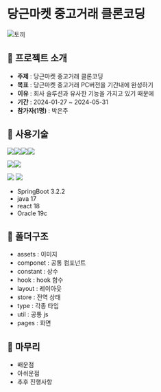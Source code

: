 당근마켓 중고거래 클론코딩
=============
![토끼](https://www.bizhankook.com/upload/bk/article/202108/thumb/22368-53134-sample.png)

## :rabbit2:  프로젝트 소개
* **주제** : 당근마켓 중고거래 클론코딩
* **목표** : 당근마켓 중고거래 PC버전을 기간내에 완성하기
* **이유** : 회사 솔루션과 유사한 기능을 가지고 있기 때문에 
* **기간** : 2024-01-27 ~ 2024-05-31 
* **참가자(1명)** : 박은주

## :rabbit2: 사용기술
<img src="https://img.shields.io/badge/html5-E34F26?style=for-the-badge&logo=html5&logoColor=white"><img src="https://img.shields.io/badge/css-1572B6?style=for-the-badge&logo=css3&logoColor=white"><img src="https://img.shields.io/badge/javascript-F7DF1E?style=for-the-badge&logo=javascript&logoColor=black"><img src="https://img.shields.io/badge/react-61DAFB?style=for-the-badge&logo=react&logoColor=black"> 

<img src="https://img.shields.io/badge/java-007396?style=for-the-badge&logo=java&logoColor=white"><img src="https://img.shields.io/badge/springboot-6DB33F?style=for-the-badge&logo=springboot&logoColor=white">

<img src="https://img.shields.io/badge/oracle-F80000?style=for-the-badge&logo=oracle&logoColor=white">
<img src="https://img.shields.io/badge/git-F05032?style=for-the-badge&logo=git&logoColor=white">

+ SpringBoot 3.2.2
+ java 17
+ react 18
+ Oracle 19c

## :rabbit2: 폴더구조
+ assets : 이미지
+ componet : 공통 컴포넌트
+ constant : 상수
+ hook : hook 함수
+ layout : 레이아웃
+ store : 전역 상태
+ type : 각종 타입
+ util : 공통 js
+ pages : 화면

## :rabbit2:  마무리
+ 배운점
+ 아쉬운점
+ 추후 진행사항
  
